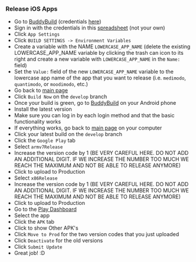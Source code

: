 ### Release iOS Apps

- Go to [BuddyBuild](https://dashboard.buddybuild.com/apps/58544b2c77b9870100027394) (credentials [here](https://docs.google.com/spreadsheets/d/1v_u6g6YHWxyrLqNeHMVg-C20MxOc7n1NepB3X6plVAY/edit?userstoinvite=quantimodo.chrome@gmail.com&ts=58ac6d3a#gid=2130660029))
- Sign in with the credentials in this [spreadsheet](https://docs.google.com/spreadsheets/d/1v_u6g6YHWxyrLqNeHMVg-C20MxOc7n1NepB3X6plVAY/edit?userstoinvite=quantimodo.chrome@gmail.com&ts=58ac6d3a#gid=2130660029) (not your own)
- Click `App Settings`
- Click `BUILD SETTINGS -> Environment Variables`
- Create a variable with the NAME `LOWERCASE_APP_NAME` (delete the existing LOWERCASE_APP_NAME variable by clicking the trash can icon to its right and create a new variable with `LOWERCASE_APP_NAME` in the `Name:` field)
- Set the `Value:` field of the new `LOWERCASE_APP_NAME` variable to the lowercase app name of the app that you want to release (i.e. `medimodo`, `quantimodo`, or `moodimodo`, etc.)
- Go back to [main page](https://dashboard.buddybuild.com/apps/58544b2c77b9870100027394)
- Click `Build Now` on the `develop` branch
- Once your build is green, go to [BuddyBuild](https://dashboard.buddybuild.com/apps/58544b2c77b9870100027394) on your Android phone
- Install the latest version
- Make sure you can log in by each login method and that the basic functionality works
- If everything works, go back to [main page](https://dashboard.buddybuild.com/apps/58544b2c77b9870100027394) on your computer
- Click your latest build on the `develop` branch
- Click the `Google Play` tab
- Select `armv7Release`
- Increase the version code by 1 (BE VERY CAREFUL HERE. DO NOT ADD AN ADDITIONAL DIGIT. IF WE INCREASE THE NUMBER TOO MUCH WE REACH THE MAXIMUM AND NOT BE ABLE TO RELEASE ANYMORE)
- Click to upload to Production
- Select `x86Release`
- Increase the version code by 1 (BE VERY CAREFUL HERE. DO NOT ADD AN ADDITIONAL DIGIT. IF WE INCREASE THE NUMBER TOO MUCH WE REACH THE MAXIMUM AND NOT BE ABLE TO RELEASE ANYMORE)
- Click to upload to Production
- Go to the [Play Dashboard](https://play.google.com/apps/publish)
- Select the app
- Click the `APK` tab
- Click to show Other APK's
- Click `Move to Prod` for the two version codes that you just uploaded
- Click `Deactivate` for the old versions
- Click `Submit Update`
- Great job!  :D